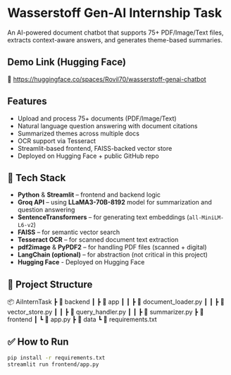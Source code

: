 # Wasserstoff Gen-AI Internship Task

An AI-powered document chatbot that supports 75+ PDF/Image/Text files, extracts context-aware answers, and generates theme-based summaries.

## Demo Link (Hugging Face)
🔗 https://huggingface.co/spaces/Rovil70/wasserstoff-genai-chatbot

## Features
- Upload and process 75+ documents (PDF/Image/Text)
- Natural language question answering with document citations
- Summarized themes across multiple docs
- OCR support via Tesseract
- Streamlit-based frontend, FAISS-backed vector store
- Deployed on Hugging Face + public GitHub repo

## 🚀 Tech Stack
- **Python** & **Streamlit** – frontend and backend logic
- **Groq API** – using **LLaMA3-70B-8192** model for summarization and question answering
- **SentenceTransformers** – for generating text embeddings (`all-MiniLM-L6-v2`)
- **FAISS** – for semantic vector search
- **Tesseract OCR** – for scanned document text extraction
- **pdf2image** & **PyPDF2** – for handling PDF files (scanned + digital)
- **LangChain (optional)** – for abstraction (not critical in this project)
- **Hugging Face** - Deployed on Hugging Face

## 📁 Project Structure
📦 AiInternTask
┣ 📂 backend
┃ ┣ 📂 app
┃ ┃ ┣ 📜 document_loader.py
┃ ┃ ┣ 📜 vector_store.py
┃ ┃ ┣ 📜 query_handler.py
┃ ┃ ┣ 📜 summarizer.py
┣ 📂 frontend
┃ ┗ 📜 app.py
┣ 📂 data
┗ 📜 requirements.txt




## ✅ How to Run

```bash
pip install -r requirements.txt
streamlit run frontend/app.py
